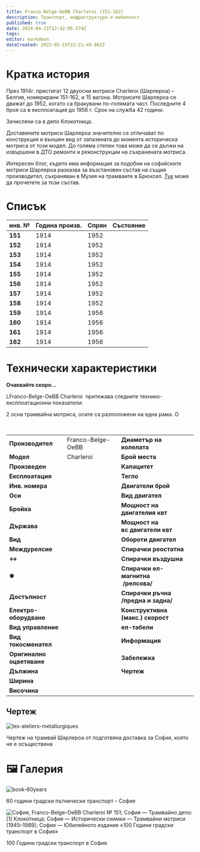 ```yaml
---
title: Franco-Belge-OeBB Charleroi (151-162)
description: Транспорт, инфраструктура и мобилност
published: true
date: 2024-04-21T12:42:05.574Z
tags: 
editor: markdown
dateCreated: 2022-05-19T22:21:49.863Z
---
```


# Кратка история

През 1914г. пристигат 12 двуосни мотриси Charleroi (Шарлероа) – Белгия, номерирани 151-162, и 15 вагона. Мотрисите Шарлероа се движат до 1952, когато са бракувани по-голямата част. Последните 4 броя са в експлоатация до 1956 г. Срок на служба 42 години.

Зачислени са в депо Клокотница.

Доставените мотриси Шарлероа значително се отличават по конструкция и външен вид от запазената до момента историческа мотриса от този модел. До голяма степен това може да се дължи на извършени в ДТО ремонти и реконструкции на съхранената мотриса.

Интересен блог, където има информация за подобни на софийските мотриси Шарлероа разказва за възстановен състав на същия производител, съхраняван в Музея на трамваите в Брюксел. [Тук](http://leblogdecallisto.blogspot.bg/2015/01/les-ateliers-metallurgiques-tubize.html) може да прочетете за този състав.

# Списък

| **инв. №** | **Година произв.** | Спрян | **Състояние** |
| --- | --- | --- | --- |
| **151** | 1914 | 1952 |     |
| **152** | 1914 | 1952 |     |
| **153** | 1914 | 1952 |     |
| **154** | 1914 | 1952 |     |
| **155** | 1914 | 1952 |     |
| **156** | 1914 | 1952 |     |
| **157** | 1914 | 1952 |     |
| **158** | 1914 | 1952 |     |
| **159** | 1914 | 1956 |     |
| **160** | 1914 | 1956 |     |
| **161** | 1914 | 1956 |     |
| **162** | 1914 | 1956 |     |

# Технически характеристики

**Oчаквайте скоро…**

LFranco-Belge-OeBB Charleroi  притежава следните технико-експлоатационни показатели:

2 осна трамвайна мотриса, осите са разположени на една рама. О

  
 

|     |     |     |     |
| --- | --- | --- | --- |
| **Производител** | Franco-Belge-OeBB | **Диаметър на колелата** |     |
| **Модел** | Charleroi | **Брой места** |     |
| **Произведен** |     | **Капацитет** |     |
| **Експлоатация** |     | **Тегло** |     |
| **Инв. номера** |     | **Двигатели брой** |     |
| **Оси** |     | **Вид двигател** |     |
| **Бройка** |     | **Мощност на**   <br>**двигателия квт** |     |
| **Държава** |     | **Мощност на**   <br>**вс двигатели квт** |     |
| **Вид** |     | **Обороти двигател** |     |
| **Междурелсие** |     | **Спирачки реостатна** |     |
| **↔** |     | **Спирачки въздушна** |     |
| **❅** |     | **Спирачки ел-магнитна**  <br> **/релсова/** |     |
| **Достъпност** |     | **Спирачки ръчна**  <br>**/предна и задна/** |     |
| **Електро-**  <br>**оборудване** |     | **Конструктивна**   <br>**(макс.) скорост** |     |
| **Вид управление** |     | **ел-табели** |     |
| **Вид токосменател** |     | **Информация** |     |
| **Оригинално**  <br>**оцветяване** |     | **Забележка** |     |
| **Дължина** |     | **Чертеж** |     |
| **Ширина** |     |     |     |
| **Височина** |     |     |     |

## Чертеж

![les-ateliers-metallurgiques](http://green.bgtransport.org/wp-content/uploads/2016/10/Les-Ateliers-Metallurgiques-1024x547.jpg)

Чертеж на трамвай Шарлероа от подготвяна доставка за София, която не е осъществена

# 🖼️ Галерия

![book-60years](http://green.bgtransport.org/wp-content/uploads/2016/10/Book-60years.jpg)

60 години градски пътнически транспорт – София

![София, Franco-Belge-OeBB Charleroi № 151; София — Трамвайно депо: [1] Клокотница; София — Исторически снимки — Трамвайни мотриси (1945–1989); София — Юбилейното издание «100 Години градски транспорт в София»](https://transphoto.org/photo/04/44/67/444671.jpg)

100 Години градски транспорт в София